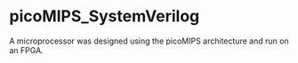 # picoMIPS_SystemVerilog
A microprocessor was designed using the picoMIPS architecture and run on an FPGA.
